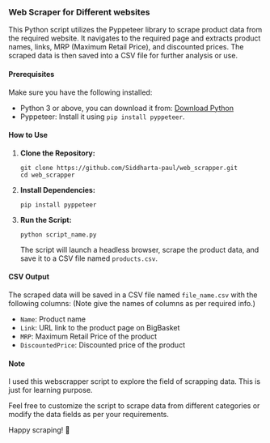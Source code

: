 ### Web Scraper for Different websites

This Python script utilizes the Pyppeteer library to scrape product data from the required website. It navigates to the required page and extracts product names, links, MRP (Maximum Retail Price), and discounted prices. The scraped data is then saved into a CSV file for further analysis or use.

#### Prerequisites

Make sure you have the following installed:

- Python 3 or above, you can download it from: [Download Python](https://www.python.org/downloads/)
- Pyppeteer: Install it using `pip install pyppeteer`.

#### How to Use

1. **Clone the Repository:**
   ```
   git clone https://github.com/Siddharta-paul/web_scrapper.git
   cd web_scrapper
   ```

2. **Install Dependencies:**
   ```
   pip install pyppeteer
   ```

3. **Run the Script:**
   ```
   python script_name.py
   ```

   The script will launch a headless browser, scrape the product data, and save it to a CSV file named `products.csv`.

#### CSV Output

The scraped data will be saved in a CSV file named `file_name.csv` with the following columns:
 (Note give the names of columns as per required info.)
- `Name`: Product name
- `Link`: URL link to the product page on BigBasket
- `MRP`: Maximum Retail Price of the product
- `DiscountedPrice`: Discounted price of the product

#### Note

I used this webscrapper script to explore the field of scrapping data. This is just for learning purpose.

Feel free to customize the script to scrape data from different categories or modify the data fields as per your requirements.

Happy scraping! 🚀